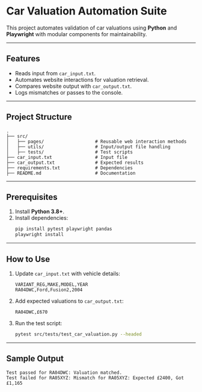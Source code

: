 
# Car Valuation Automation Suite

This project automates validation of car valuations using **Python** and **Playwright** with modular components for maintainability.

---

## Features
- Reads input from `car_input.txt`.
- Automates website interactions for valuation retrieval.
- Compares website output with `car_output.txt`.
- Logs mismatches or passes to the console.

---

## Project Structure
```plaintext
.
├── src/
│   ├── pages/                   # Reusable web interaction methods
│   ├── utils/                   # Input/output file handling
│   ├── tests/                   # Test scripts
├── car_input.txt                # Input file
├── car_output.txt               # Expected results
├── requirements.txt             # Dependencies
├── README.md                    # Documentation
```

---

## Prerequisites
1. Install **Python 3.8+**.
2. Install dependencies:
   ```bash
   pip install pytest playwright pandas
   playwright install
   ```

---

## How to Use
1. Update `car_input.txt` with vehicle details:
   ```plaintext
   VARIANT_REG,MAKE,MODEL,YEAR
   RA04DWC,Ford,Fusion2,2004
   ```
2. Add expected valuations to `car_output.txt`:
   ```plaintext
   RA04DWC,£670
   ```
3. Run the test script:
   ```bash
   pytest src/tests/test_car_valuation.py --headed
   ```

---

## Sample Output
```plaintext
Test passed for RA04DWC: Valuation matched.
Test failed for RA05XYZ: Mismatch for RA05XYZ: Expected £2400, Got £1,165
```


